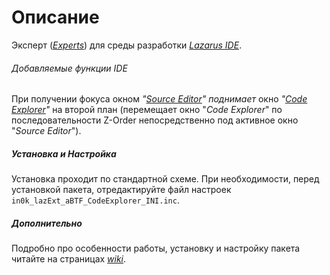 Описание
========

Эксперт (*[Experts]*) для среды разработки *[Lazarus IDE]*.

###### Добавляемые функции IDE
При получении фокуса окном *"[Source Editor]"* *поднимает* окно 
*"[Code Explorer]"* на второй план (перемещает окно "*Code Explorer*" по последовательности Z-Order непосредственно под активное окно "*Source Editor*").

##### Установка и Настройка
Установка проходит по стандартной схеме.
При необходимости, перед установкой пакета, отредактируйте файл настроек
`in0k_lazExt_aBTF_CodeExplorer_INI.inc`.

##### Дополнительно
Подробно про особенности работы, установку и настройку пакета читайте на
страницах *[wiki]*.

[Lazarus IDE]:   http://www.lazarus-ide.org/
[Experts]:       http://wiki.lazarus.freepascal.org/Extending_the_IDE#Overview
[Source Editor]: http://wiki.freepascal.org/IDE_Window:_Source_Editor
[Code Explorer]: http://wiki.freepascal.org/IDE_Window:_Code_Explorer
[wiki]:          https://github.com/in0k-LAZ/in0k_lazExt_aBTF_CodeExplorer/wiki
